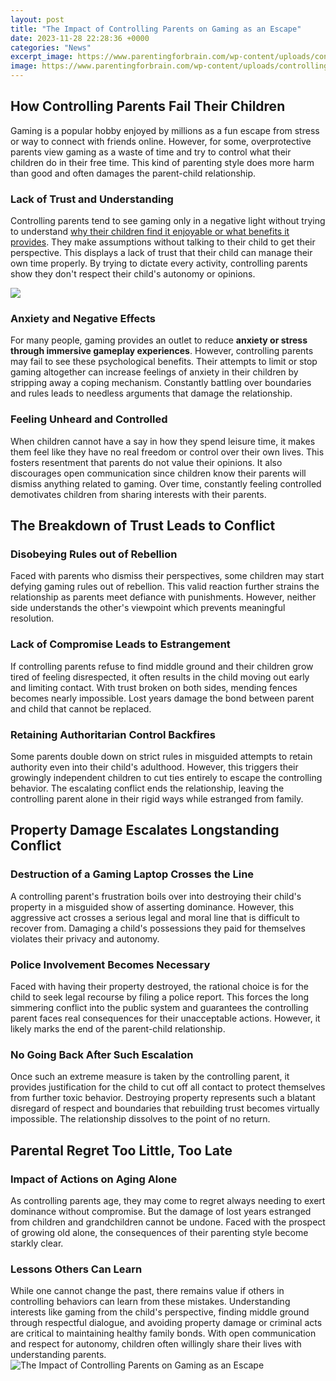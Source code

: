 ```yaml
---
layout: post
title: "The Impact of Controlling Parents on Gaming as an Escape"
date: 2023-11-28 22:28:36 +0000
categories: "News"
excerpt_image: https://www.parentingforbrain.com/wp-content/uploads/controlling-parents.jpg
image: https://www.parentingforbrain.com/wp-content/uploads/controlling-parents.jpg
---
```


## How Controlling Parents Fail Their Children   
Gaming is a popular hobby enjoyed by millions as a fun escape from stress or way to connect with friends online. However, for some, overprotective parents view gaming as a waste of time and try to control what their children do in their free time. This kind of parenting style does more harm than good and often damages the parent-child relationship.
### Lack of Trust and Understanding
Controlling parents tend to see gaming only in a negative light without trying to understand [why their children find it enjoyable or what benefits it provides](https://fistore.mysenprints.com/collection/akridge). They make assumptions without talking to their child to get their perspective. This displays a lack of trust that their child can manage their own time properly. By trying to dictate every activity, controlling parents show they don't respect their child's autonomy or opinions.

![](https://www.cgmagonline.com/wp-content/uploads/2018/06/experts-advise-players-and-parents-on-gaming-disorder-2.jpg)
### Anxiety and Negative Effects  
For many people, gaming provides an outlet to reduce **anxiety or stress through immersive gameplay experiences**. However, controlling parents may fail to see these psychological benefits. Their attempts to limit or stop gaming altogether can increase feelings of anxiety in their children by stripping away a coping mechanism. Constantly battling over boundaries and rules leads to needless arguments that damage the relationship.
### Feeling Unheard and Controlled  
When children cannot have a say in how they spend leisure time, it makes them feel like they have no real freedom or control over their own lives. This fosters resentment that parents do not value their opinions. It also discourages open communication since children know their parents will dismiss anything related to gaming. Over time, constantly feeling controlled demotivates children from sharing interests with their parents.
## The Breakdown of Trust Leads to Conflict
### Disobeying Rules out of Rebellion
Faced with parents who dismiss their perspectives, some children may start defying gaming rules out of rebellion. This valid reaction further strains the relationship as parents meet defiance with punishments. However, neither side understands the other's viewpoint which prevents meaningful resolution.
### Lack of Compromise Leads to Estrangement 
If controlling parents refuse to find middle ground and their children grow tired of feeling disrespected, it often results in the child moving out early and limiting contact. With trust broken on both sides, mending fences becomes nearly impossible. Lost years damage the bond between parent and child that cannot be replaced.
### Retaining Authoritarian Control Backfires
Some parents double down on strict rules in misguided attempts to retain authority even into their child's adulthood. However, this triggers their growingly independent children to cut ties entirely to escape the controlling behavior. The escalating conflict ends the relationship, leaving the controlling parent alone in their rigid ways while estranged from family.
## Property Damage Escalates Longstanding Conflict 
### Destruction of a Gaming Laptop Crosses the Line
A controlling parent's frustration boils over into destroying their child's property in a misguided show of asserting dominance. However, this aggressive act crosses a serious legal and moral line that is difficult to recover from. Damaging a child's possessions they paid for themselves violates their privacy and autonomy.
### Police Involvement Becomes Necessary 
Faced with having their property destroyed, the rational choice is for the child to seek legal recourse by filing a police report. This forces the long simmering conflict into the public system and guarantees the controlling parent faces real consequences for their unacceptable actions. However, it likely marks the end of the parent-child relationship.  
### No Going Back After Such Escalation
Once such an extreme measure is taken by the controlling parent, it provides justification for the child to cut off all contact to protect themselves from further toxic behavior. Destroying property represents such a blatant disregard of respect and boundaries that rebuilding trust becomes virtually impossible. The relationship dissolves to the point of no return.
## Parental Regret Too Little, Too Late
### Impact of Actions on Aging Alone
As controlling parents age, they may come to regret always needing to exert dominance without compromise. But the damage of lost years estranged from children and grandchildren cannot be undone. Faced with the prospect of growing old alone, the consequences of their parenting style become starkly clear.
### Lessons Others Can Learn 
While one cannot change the past, there remains value if others in controlling behaviors can learn from these mistakes. Understanding interests like gaming from the child's perspective, finding middle ground through respectful dialogue, and avoiding property damage or criminal acts are critical to maintaining healthy family bonds. With open communication and respect for autonomy, children often willingly share their lives with understanding parents.
![The Impact of Controlling Parents on Gaming as an Escape](https://www.parentingforbrain.com/wp-content/uploads/controlling-parents.jpg)